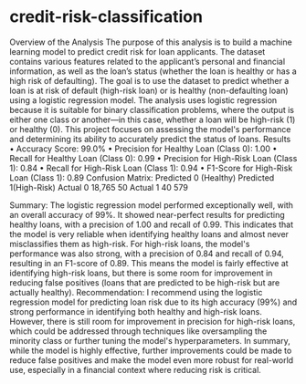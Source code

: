 # credit-risk-classification
Overview of the Analysis
The purpose of this analysis is to build a machine learning model to predict credit risk for loan applicants. The dataset contains various features related to the applicant’s personal and financial information, as well as the loan’s status (whether the loan is healthy or has a high risk of defaulting). The goal is to use the dataset to predict whether a loan is at risk of default (high-risk loan) or is healthy (non-defaulting loan) using a logistic regression model.
The analysis uses logistic regression because it is suitable for binary classification problems, where the output is either one class or another—in this case, whether a loan will be high-risk (1) or healthy (0). This project focuses on assessing the model's performance and determining its ability to accurately predict the status of loans.
Results
•	Accuracy Score: 99.0%
•	Precision for Healthy Loan (Class 0): 1.00
•	Recall for Healthy Loan (Class 0): 0.99
•	Precision for High-Risk Loan (Class 1): 0.84
•	Recall for High-Risk Loan (Class 1): 0.94
•	F1-Score for High-Risk Loan (Class 1): 0.89
Confusion Matrix:
	         Predicted 0 (Healthy)	          Predicted 1(High-Risk)
Actual 0        	18,765	                             50
Actual 1    	         40	                             579

Summary:
The logistic regression model performed exceptionally well, with an overall accuracy of 99%. It showed near-perfect results for predicting healthy loans, with a precision of 1.00 
and recall of 0.99. This indicates that the model is very reliable when identifying healthy loans and almost never misclassifies them as high-risk.
For high-risk loans, the model's performance was also strong, with a precision of 0.84 and recall of 0.94, resulting in an F1-score of 0.89. This means the model is fairly effective at identifying high-risk loans, but there is some room for improvement in reducing false positives (loans that are predicted to be high-risk but are actually healthy).
Recommendation:
I recommend using the logistic regression model for predicting loan risk due to its high accuracy (99%) and strong performance in identifying both healthy and high-risk loans. However, there is still room for improvement in precision for high-risk loans, which could be addressed through techniques like oversampling the minority class or further tuning the model's hyperparameters.
In summary, while the model is highly effective, further improvements could be made to reduce false positives and make the model even more robust for real-world use, especially in a financial context where reducing risk is critical.
